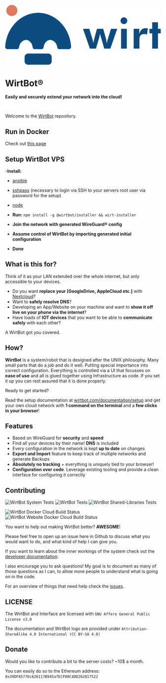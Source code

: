 ![WirtBot logo](Interface/public/logo.svg)

# WirtBot®
**Easily and securely extend your network into the cloud!**

<br/>


Welcome to the [WirtBot](https://wirtbot.com) repository.

## Run in Docker

Check out [this page](https://wirtbot.com/setup#docker)


## Setup WirtBot VPS

-**Install:**
  - [ansible](https://docs.ansible.com/ansible/latest/installation_guide/intro_installation.html)
  - [sshpass](https://gist.github.com/arunoda/7790979) (necessary to login via SSH to your servers root user via password for the setup)
  - [node](https://nodejs.org/en/download/)

- **Run:** `npm install -g @wirtbot/installer && wirt-installer`
- **Join the network with generated WireGuard® config**
- **Assume control of WirtBot by importing generated initial configuration**
- **Done**

## What is this for?

Think of it as your LAN extended over the whole internet, but only accessible to your devices.

- Do you want **replace your [GoogleDrive, AppleCloud etc.]** with [Nextcloud](https://nextcloud.com/)?
- Want to **safely resolve DNS**?
- Developing an App/Website on your machine and want to **show it off live on your phone via the internet**?
- Have loads of **IOT devices** that you want to be able to **communicate safely** with each other?

A WirtBot got you covered. 


## How?

**WirtBot** is a system/robot that is designed after the UNIX philosophy. 
Many small parts that do a job and do it well. Putting special importance into correct configuration.
Everything is controlled via a UI that focusses on **ease of use** and all is glued together using Infrastructure as code.
If you set it up you can rest assured that it is done properly.

Ready to get started?

Read the setup documentation at [wirtbot.com/documentation/setup](https://wirtbot.com/documentation/setup.html) and get your own cloud network with **1 command on the terminal** and a **few clicks in your browser**!

## Features
- Based on WireGuard for **security** and **speed**
- Find all your devices by their name! **DNS** is included
- Every configuration in the network is kept **up to date** on changes
- **Export and Import** feature to keep track of multiple networks and generate Backups
- **Absolutely no tracking** + everything is uniquely tied to your browser!
- **Configuration over code**. Leverage existing tooling and provide a clean interface for configuring it correctly

## Contributing
![WirtBot System Tests](https://github.com/b-m-f/WirtBot/workflows/run%20WirtBot%20system%20tests/badge.svg)
![WirtBot Tests](https://github.com/b-m-f/WirtBot/workflows/run%20WirtBot%20tests/badge.svg)
![WirtBot Shared-Libraries Tests](https://github.com/b-m-f/WirtBot/workflows/run%20WirtBot%20shared-lib%20tests/badge.svg)

![WirtBot Docker Cloud Build Status](https://img.shields.io/docker/cloud/build/bmff/wirtbot?label=WirtBot%20build)
![WirtBot Website Docker Cloud Build Status](https://img.shields.io/docker/cloud/build/bmff/wirtbot-website?label=WirtBot%20Website%20build)

You want to help out making WirtBot better? **AWESOME**! 

Please feel free to open up an issue here in Github to discuss what you would want to do, and what kind of help I can give you.

If you want to learn about the inner workings of the system check out the [developer documentation](https://wirtbot.com/developer-documentation/).

I also encourage you to ask questions! My goal is to document as many of those questions as I can, to allow more people to understand what is going on in the code.


For an overview of things that need help check the [issues](https://github.com/b-m-f/WirtBot/issues).


## LICENSE

The WirtBot and Interface are licensed with `GNU Affero General Public License v3.0`

The documentation and WirtBot logo are provided under `Attribution-ShareAlike 4.0 International (CC BY-SA 4.0)`

## Donate

Would you like to contribute a bit to the server costs? ~10$ a month.

You can easily do so to the Ethereum address: `0x39DF85776c626117B945afECF08C4DD262817522`
